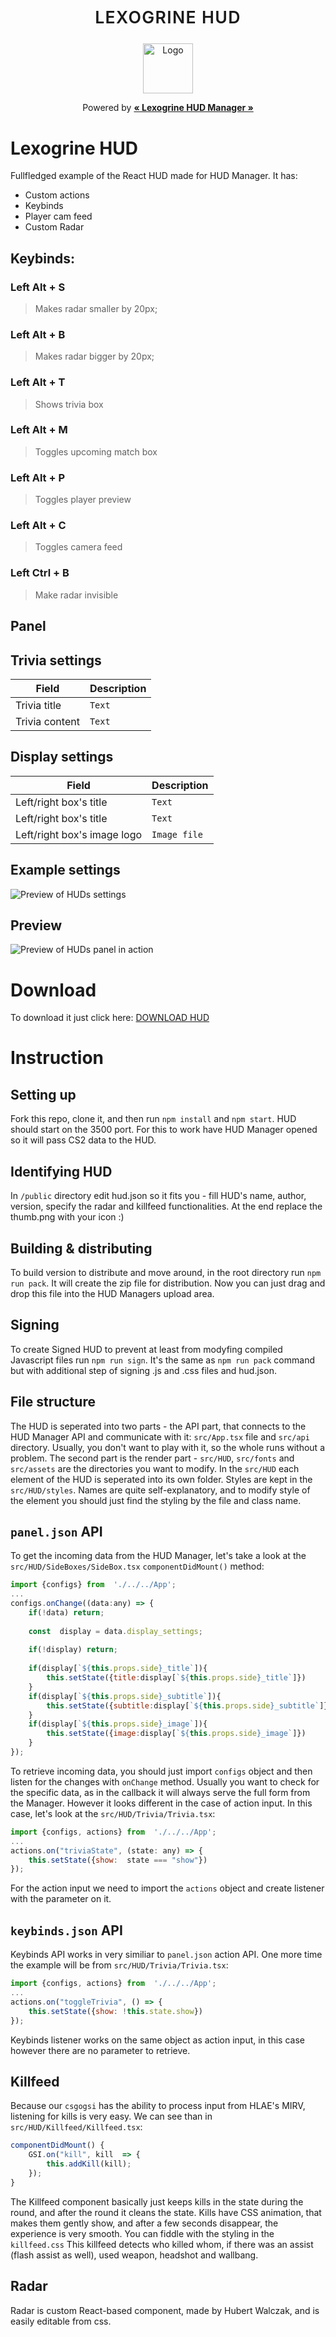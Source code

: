 
<p align="center">
	<p align="center" style="font-weight:600; letter-spacing:1pt; font-size:20pt;">LEXOGRINE HUD</p>
	<p align="center"><img src="icon.png" alt="Logo" width="80" height="80"></p>
	<p align="center" style="font-weight:400;">Powered by <a href='https://github.com/lexogrine/hud-manager'><strong>« Lexogrine HUD Manager »</strong></a></p>
</p>

# Lexogrine HUD

  

Fullfledged example of the React HUD made for HUD Manager. It has:

- Custom actions
- Keybinds
- Player cam feed
- Custom Radar

## Keybinds:
### **Left Alt + S**
>Makes radar smaller by 20px;
### **Left Alt + B**
>Makes radar bigger by 20px;
### **Left Alt + T**
>Shows trivia box
### **Left Alt + M**
>Toggles upcoming match box
### **Left Alt + P**
>Toggles player preview
### **Left Alt + C**
>Toggles camera feed
### **Left Ctrl + B**
>Make radar invisible

## **Panel**
## Trivia settings

|  Field|Description  |
|--|--|
|  Trivia title| `Text` |
|  Trivia content| `Text` |


## Display settings


|  Field|Description  |
|--|--|
|  Left/right box's title| `Text` |
|  Left/right box's title| `Text` |
|  Left/right box's image logo| `Image file` |

## Example settings

![Preview of HUDs settings](settings.png)

## Preview

![Preview of HUDs panel in action](preview.png)

# Download

To download it just click here: [DOWNLOAD HUD](https://github.com/lexogrine/cs2-react-hud/releases/latest)

# Instruction
## Setting up
Fork this repo, clone it, and then run `npm install` and `npm start`. HUD should start on the 3500 port. For this to work have HUD Manager opened so it will pass CS2 data to the HUD.

## Identifying HUD
In `/public` directory edit hud.json so it fits you - fill HUD's name, author, version, specify the radar and killfeed functionalities. At the end replace the thumb.png with your icon :)

## Building & distributing
To build version to distribute and move around, in the root directory run `npm run pack`. It will create the zip file for distribution. Now you can just drag and drop this file into the HUD Managers upload area.

## Signing

To create Signed HUD to prevent at least from modyfing compiled Javascript files run `npm run sign`. It's the same as `npm run pack` command but with additional step of signing .js and .css files and hud.json.

  
 ## File structure
 The HUD is seperated into two parts - the API part, that connects to the HUD Manager API and communicate with it: `src/App.tsx` file and `src/api` directory. Usually, you don't want to play with it, so the whole runs without a problem.
 The second part is the render part - `src/HUD`, `src/fonts` and `src/assets` are the directories you want to modify. In the `src/HUD` each element of the HUD is seperated into its own folder. Styles are kept in the `src/HUD/styles`. Names are quite self-explanatory, and to modify style of the element you should just find  the styling by the file and class name.


## `panel.json` API
To get the incoming data from the HUD Manager, let's take a look at the `src/HUD/SideBoxes/SideBox.tsx` `componentDidMount()` method:
```javascript
import {configs} from  './../../App';
...
configs.onChange((data:any) => {
	if(!data) return;
	
	const  display = data.display_settings;
	
	if(!display) return;
	
	if(display[`${this.props.side}_title`]){
		this.setState({title:display[`${this.props.side}_title`]})
	}
	if(display[`${this.props.side}_subtitle`]){
		this.setState({subtitle:display[`${this.props.side}_subtitle`]})
	}
	if(display[`${this.props.side}_image`]){
		this.setState({image:display[`${this.props.side}_image`]})
	}
});
```
To retrieve incoming data, you should just import `configs` object and then listen for the changes with `onChange` method. Usually you want to check for the specific data, as in the callback it will always serve the full form from the Manager.
However it looks different in the case of action input. In this case, let's look at the `src/HUD/Trivia/Trivia.tsx`:
```javascript
import {configs, actions} from  './../../App';
...
actions.on("triviaState", (state: any) => {
	this.setState({show:  state === "show"})
});
```
For the action input we need to import the `actions` object and create listener with the parameter on it.
## `keybinds.json` API
Keybinds API works in very similiar to `panel.json` action API. One more time the example will be from `src/HUD/Trivia/Trivia.tsx`:
```javascript
import {configs, actions} from  './../../App';
...
actions.on("toggleTrivia", () => {
	this.setState({show: !this.state.show})
});
```
Keybinds listener works on the same object as action input, in this case however there are no parameter to retrieve.

## Killfeed
Because our  `csgogsi` has the ability to process input from HLAE's MIRV, listening for kills is very easy. We can see than in `src/HUD/Killfeed/Killfeed.tsx`:
```javascript
componentDidMount() {
	GSI.on("kill", kill  => {
		this.addKill(kill);
	});
}
```
The Killfeed component basically just keeps kills in the state during the round, and after the round it cleans the state. Kills have CSS animation, that makes them gently show, and after a few seconds disappear, the experience is very smooth. You can fiddle with the styling in the `killfeed.css`
This killfeed detects who killed whom, if there was an assist (flash assist as well), used weapon, headshot and wallbang.

## Radar
Radar is custom React-based component, made by Hubert Walczak, and is easily editable from css.
